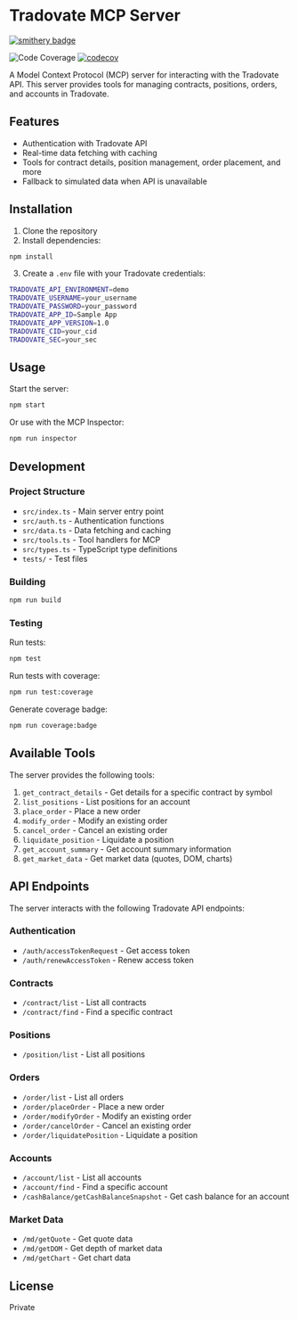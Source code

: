 # Tradovate MCP Server

[![smithery badge](https://smithery.ai/badge/@alexanimal/tradovate-mcp-server)](https://smithery.ai/server/@alexanimal/tradovate-mcp-server)

![Code Coverage](https://img.shields.io/badge/coverage-17.31%25-red)
[![codecov](https://codecov.io/gh/YOUR_USERNAME/tradovate-mcp-server/branch/main/graph/badge.svg)](https://codecov.io/gh/YOUR_USERNAME/tradovate-mcp-server)

A Model Context Protocol (MCP) server for interacting with the Tradovate API. This server provides tools for managing contracts, positions, orders, and accounts in Tradovate.

## Features

- Authentication with Tradovate API
- Real-time data fetching with caching
- Tools for contract details, position management, order placement, and more
- Fallback to simulated data when API is unavailable

## Installation

1. Clone the repository
2. Install dependencies:

```bash
npm install
```

3. Create a `.env` file with your Tradovate credentials:

```bash
TRADOVATE_API_ENVIRONMENT=demo
TRADOVATE_USERNAME=your_username
TRADOVATE_PASSWORD=your_password
TRADOVATE_APP_ID=Sample App
TRADOVATE_APP_VERSION=1.0
TRADOVATE_CID=your_cid
TRADOVATE_SEC=your_sec
```

## Usage

Start the server:

```bash
npm start
```

Or use with the MCP Inspector:

```bash
npm run inspector
```

## Development

### Project Structure

- `src/index.ts` - Main server entry point
- `src/auth.ts` - Authentication functions
- `src/data.ts` - Data fetching and caching
- `src/tools.ts` - Tool handlers for MCP
- `src/types.ts` - TypeScript type definitions
- `tests/` - Test files

### Building

```bash
npm run build
```

### Testing

Run tests:

```bash
npm test
```

Run tests with coverage:

```bash
npm run test:coverage
```

Generate coverage badge:

```bash
npm run coverage:badge
```

## Available Tools

The server provides the following tools:

1. `get_contract_details` - Get details for a specific contract by symbol
2. `list_positions` - List positions for an account
3. `place_order` - Place a new order
4. `modify_order` - Modify an existing order
5. `cancel_order` - Cancel an existing order
6. `liquidate_position` - Liquidate a position
7. `get_account_summary` - Get account summary information
8. `get_market_data` - Get market data (quotes, DOM, charts)

## API Endpoints

The server interacts with the following Tradovate API endpoints:

### Authentication

- `/auth/accessTokenRequest` - Get access token
- `/auth/renewAccessToken` - Renew access token

### Contracts

- `/contract/list` - List all contracts
- `/contract/find` - Find a specific contract

### Positions

- `/position/list` - List all positions

### Orders

- `/order/list` - List all orders
- `/order/placeOrder` - Place a new order
- `/order/modifyOrder` - Modify an existing order
- `/order/cancelOrder` - Cancel an existing order
- `/order/liquidatePosition` - Liquidate a position

### Accounts

- `/account/list` - List all accounts
- `/account/find` - Find a specific account
- `/cashBalance/getCashBalanceSnapshot` - Get cash balance for an account

### Market Data

- `/md/getQuote` - Get quote data
- `/md/getDOM` - Get depth of market data
- `/md/getChart` - Get chart data

## License

Private
